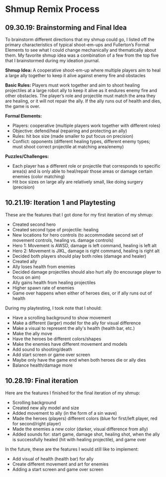 # Shmup Remix Process

## 09.30.19: Brainstorming and Final Idea
To brainstorm different directions that my shmup could go, I listed off the primary characteristics of typical shoot-em-ups and Fullerton’s Formal Elements to see what I could change mechanically and thematically about them. My favorite shmup idea was a combination of a few from the top five that I brainstormed during my ideation journal.

**Shmup Idea:** A cooperative shoot-em-up where multiple players aim to heal a large ally together to keep it alive against enemy fire and obstacles

**Basic Rules:**
Players must work together and aim to shoot healing projectiles at a large robot ally to keep it alive as it endures enemy fire and other obstacles. The player’s role and projectile must match the area they are healing, or it will not repair the ally. If the ally runs out of health and dies, the game is over.

**Formal Elements:**
* Players: cooperative (multiple players work together with different roles)
* Objective: defend/heal (repairing and protecting an ally)
* Rules: hit box size (made smaller to put focus on precision)
* Conflict: opponents (different healing types, different enemy types; must shoot correct projectile at matching area/enemy)

**Puzzles/Challenges:**
* Each player has a different role or projectile that corresponds to specific area(s) and is only able to heal/repair those areas or damage certain enemies (color matching)
* Hit box sizes on large ally are relatively small, like doing surgery (precision)

## 10.21.19: Iteration 1 and Playtesting
These are the features that I got done for my first iteration of my shmup:
* Created second hero
* Created second type of projectile: healing
* New locations for hero controls (to accommodate second set of movement controls, healing vs. damage controls)
* Hero 1: Movement is AWSD, damage is left command, healing is left alt
* Hero 2: Movement is JIKL, damage is right command, healing is right alt
* Decided both players should play both roles (damage and healer)
* Created ally
* Ally loses health from enemies
* Decided damage projectiles should also hurt ally (to encourage player to focus on aim)
* Ally gains health from healing projectiles
* Higher spawn rate of enemies
* Game over happens when either of heroes dies, or if ally runs out of health

During my playtesting, I took note that I should:
* Have a scrolling background to show movement
* Make a different (larger) model for the ally for visual difference
* Make a visual to represent the ally's health (health bar, etc.)
* Make the ally move
* Have the heroes be different colors/shapes
* Make the enemies have different movement and models
* Add sound to shooting/death
* Add start screen or game over screen
* Maybe only have the game end when both heroes die or ally dies
* Balance health/damage more

## 10.28.19: Final iteration
Here are the features I finished for the final iteration of my shmup:
* Scrolling background
* Created new ally model and size
* Added movement to ally (in the form of a sin wave)
* Made the heroes (players) different colors (blue for first/left player, red for second/right player)
* Made the enemies a new color (darker, visual difference from ally)
* Added sounds for: start game, damage shot, healing shot, when the ally is successfully healed (hit with healing projectile), and game over

In the future, these are the features I would still like to implement:
* Add visual of health (health bar) for ally
* Create different movement and art for enemies
* Adding a start screen and game over screen
